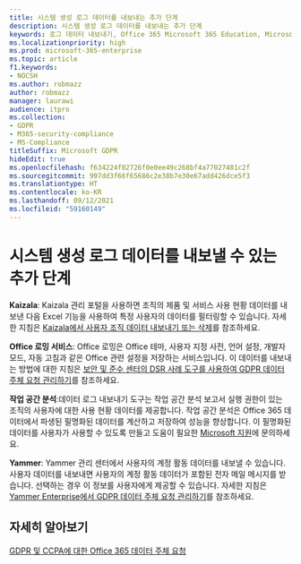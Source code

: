 ```yaml
---
title: 시스템 생성 로그 데이터를 내보내는 추가 단계
description: 시스템 생성 로그 데이터를 내보내는 추가 단계
keywords: 로그 데이터 내보내기, Office 365 Microsoft 365 Education, Microsoft 365 설명서, GDPR
ms.localizationpriority: high
ms.prod: microsoft-365-enterprise
ms.topic: article
f1.keywords:
- NOCSH
ms.author: robmazz
author: robmazz
manager: laurawi
audience: itpro
ms.collection:
- GDPR
- M365-security-compliance
- MS-Compliance
titleSuffix: Microsoft GDPR
hideEdit: true
ms.openlocfilehash: f634224f02726f0e0ee49c268bf4a77027481c2f
ms.sourcegitcommit: 997dd3f66f65686c2e38b7e30e67add426dce5f3
ms.translationtype: HT
ms.contentlocale: ko-KR
ms.lasthandoff: 09/12/2021
ms.locfileid: "59160149"
---
```

# <a name="additional-steps-to-export-system-generated-log-data"></a>시스템 생성 로그 데이터를 내보낼 수 있는 추가 단계

**Kaizala**: Kaizala 관리 포털을 사용하면 조직의 제품 및 서비스 사용 현황 데이터를 내보낸 다음 Excel 기능을 사용하여 특정 사용자의 데이터를 필터링할 수 있습니다. 자세한 지침은 [Kaizala에서 사용자 조직 데이터 내보내기 또는 삭제](/office365/kaizala/export-or-delete-a-user-s-data)를 참조하세요.

**Office 로밍 서비스**: Office 로밍은 Office 테마, 사용자 지정 사전, 언어 설정, 개발자 모드, 자동 고침과 같은 Office 관련 설정을 저장하는 서비스입니다. 이 데이터를 내보내는 방법에 대한 지침은 [보안 및 준수 센터의 DSR 사례 도구를 사용하여 GDPR 데이터 주체 요청 관리하기](/microsoft-365/compliance/manage-gdpr-data-subject-requests-with-the-dsr-case-tool)를 참조하세요. 
 
**작업 공간 분석**:데이터 로그 내보내기 도구는 작업 공간 분석 보고서 실행 권한이 있는 조직의 사용자에 대한 사용 현황 데이터를 제공합니다. 작업 공간 분석은 Office 365 데이터에서 파생된 필명화된 데이터를 계산하고 저장하여 성능을 향상합니다. 이 필명화된 데이터를 사용자가 사용할 수 있도록 만들고 도움이 필요한 [Microsoft 지원](https://support.microsoft.com/contactus/)에 문의하세요.

**Yammer**: Yammer 관리 센터에서 사용자의 계정 활동 데이터를 내보낼 수 있습니다. 사용자 데이터를 내보내면 사용자의 계정 활동 데이터가 포함된 전자 메일 메시지를 받습니다. 선택하는 경우 이 정보를 사용자에게 제공할 수 있습니다. 자세한 지침은 [Yammer Enterprise에서 GDPR 데이터 주체 요청 관리하기](/yammer/manage-security-and-compliance/gdpr-requests-in-yammer-enterprise)를 참조하세요.

## <a name="learn-more"></a>자세히 알아보기

[GDPR 및 CCPA에 대한 Office 365 데이터 주체 요청](gdpr-dsr-office365.md#part-3-responding-to-dsrs-for-system-generated-logs)